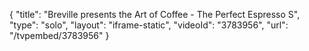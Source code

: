 {
    "title": "Breville presents the Art of Coffee - The Perfect Espresso S",
    "type": "solo",
    "layout": "iframe-static",
    "videoId": "3783956",
    "url": "\/tvpembed\/3783956"
}